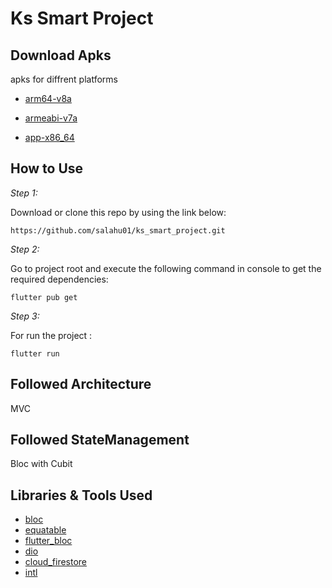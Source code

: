 # Ks Smart Project

## Download Apks

apks for diffrent platforms

* [arm64-v8a](https://drive.google.com/file/d/1zWNTWfIefXdlo16Zgw6_UEtzUHVRJ-O2/view?usp=sharing)


* [armeabi-v7a](https://drive.google.com/file/d/1NCHNAAYbaO7OuHt_qYISy3bRr46QIYgl/view?usp=sharing)


* [app-x86_64](https://drive.google.com/file/d/1bniHGiVwLhMO4Z8Iayxkd-ZpGJ83dgvz/view?usp=sharing)


## How to Use 

*Step 1:*

Download or clone this repo by using the link below:

```
https://github.com/salahu01/ks_smart_project.git

```


*Step 2:*


Go to project root and execute the following command in console to get the required dependencies: 

```
flutter pub get 
```


 *Step 3:*

For run the project :  
```
flutter run 
```

## Followed Architecture

MVC

## Followed StateManagement

Bloc with Cubit

## Libraries & Tools Used 

* [bloc](https://pub.dev/packages/bloc)
* [equatable](https://pub.dev/packages/equatable)
* [flutter_bloc](https://pub.dev/packages/flutter_bloc)
* [dio](https://pub.dev/packages/dio)
* [cloud_firestore](https://pub.dev/packages/cloud_firestore)
* [intl](https://pub.dev/packages/intl)

